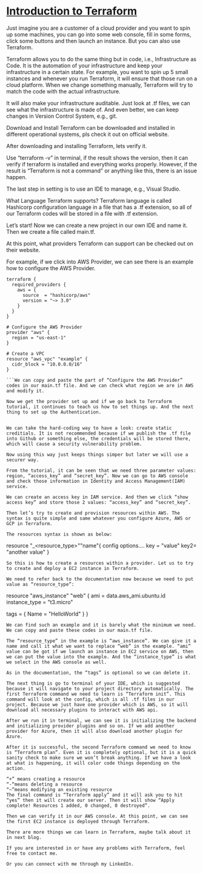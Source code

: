 # [Introduction to Terraform](https://github.com/jacquiwuc/jacquiwu-blog/issues/1)

Just imagine you are a customer of a cloud provider and you want to spin up some machines, you can go into some web console, fill in some forms, click some buttons and then launch an instance. But you can also use Terraform.


Terraform allows you to do the same thing but in code, i.e., Infrastructure as Code. It is the automation of your infrastructure and keep your infrastructure in a certain state. For example, you want to spin up 5 small instances and whenever you run Terraform, it will ensure that those run on a cloud platform. When we change something manually, Terraform will try to match the code with the actual infrastructure.

It will also make your infrastructure auditable. Just look at .tf files, we can see what the infrastructure is made of. And even better, we can keep changes in Version Control System, e.g., git.

Download and Install
Terraform can be downloaded and installed in different operational systems, pls check it out on official website.

After downloading and installing Terraform, lets verify it.

Use “terraform -v” in terminal, if the result shows the version, then it can verify if terraform is installed and everything works properly. However, if the result is “Terraform is not a command” or anything like this, there is an issue happen.

The last step in setting is to use an IDE to manage, e.g., Visual Studio.

What Language Terraform supports?
Terraform language is called Hashicorp configuration language in a file that has a .tf extension, so all of our Terraform codes will be stored in a file with .tf extension.

Let’s start!
Now we can create a new project in our own IDE and name it. Then we create a file called main.tf.

At this point, what providers Terraform can support can be checked out on their website.

For example, if we click into AWS Provider, we can see there is an example how to configure the AWS Provider.

```
terraform {
  required_providers {
    aws = {
      source  = "hashicorp/aws"
      version = "~> 3.0"
    }
  }
}

# Configure the AWS Provider
provider "aws" {
  region = "us-east-1"
}

# Create a VPC
resource "aws_vpc" "example" {
  cidr_block = "10.0.0.0/16"
}

```We can copy and paste the part of “Configure the AWS Provider” codes in our main.tf file. And we can check what region we are in AWS and modify it.

Now we get the provider set up and if we go back to Terraform tutorial, it continues to teach us how to set things up. And the next thing to set up the Authentication.


We can take the hard-coding way to have a look: create static creditials. It is not recommended because if we publish the .tf file into Github or something else, the credentials will be stored there, which will cause a security vulnerability problem.

Now using this way just keeps things simper but later we will use a securer way.

From the tutorial, it can be seen that we need three parameter values: region, “access_key” and “secret_key”. Now we can go to AWS console and check those information in Identity and Access Management(IAM) service.

We can create an access key in IAM service. And then we click “show access key” and store those 2 values: “access_key” and “secret_key”.

Then let’s try to create and provision resources within AWS. The syntax is quite simple and same whatever you configure Azure, AWS or GCP in Terraform.

The resources syntax is shown as below:

```
resource "<provider>_<resource_type>""name"{
    config options....
    key = "value"
    key2= "another value"
}
```
So this is how to create a resources within a provider. Let us to try to create and deploy a EC2 instance in Terraform.

We need to refer back to the documentation now because we need to put value as “resource_type”:

```
resource "aws_instance" "web" {
  ami           = data.aws_ami.ubuntu.id
  instance_type = "t3.micro"

  tags = {
    Name = "HelloWorld"
  }
}
```
We can find such an example and it is barely what the minimum we need. We can copy and paste these codes in our main.tf file.

The “resource_type” in the example is “aws_instance”. We can give it a name and call it what we want to replace “web” in the example. “ami” value can be got if we launch an instance in EC2 service on AWS, then we can put the value into the example. And the “instance_type” is what we select in the AWS console as well.

As in the documentation, the “tags” is optional so we can delete it.

The next thing is go to terminal of your IDE, which is suggested because it will navigate to your project directory automatically. The first Terraform command we need to learn is “Terraform init”. This command will look at the config, which is all .tf files in our project. Because we just have one provider which is AWS, so it will download all necessary plugins to interact with AWS api.

After we run it in terminal, we can see it is initializing the backend and initializing provider plugins and so on. If we add another provider for Azure, then it will also download another plugin for Azure.

After it is successful, the second Terraform command we need to know is “Terraform plan”. Even it is completely optional, but it is a quick sanity check to make sure we won’t break anything. If we have a look at what is happening, it will color code things depending on the action.

“+” means creating a resource
“-“means deleting a resource
“~”means modifying an existing resource
The final command is “Terraform apply” and it will ask you to hit “yes” then it will create our server. Then it will show “Apply complete! Resources 1 added, 0 changed, 0 destroyed”.

Then we can verify it in our AWS console. At this point, we can see the first EC2 instance is deployed through Terraform.

There are more things we can learn in Terraform, maybe talk about it in next blog.

If you are interested in or have any problems with Terraform, feel free to contact me.

Or you can connect with me through my LinkedIn.
